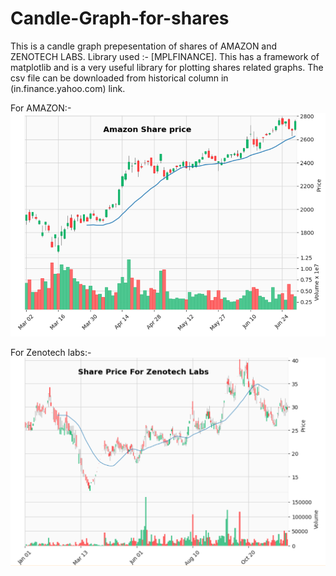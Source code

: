 # Candle-Graph-for-shares

This is a candle graph prepesentation of shares of AMAZON and ZENOTECH LABS.
Library used :- [MPLFINANCE]. This has a framework of matplotlib and is a very useful library for plotting shares related graphs.
The csv file can be downloaded from historical column in (in.finance.yahoo.com) link.

For AMAZON:-
![](shares.png)

For Zenotech labs:-
![](zen.png)

